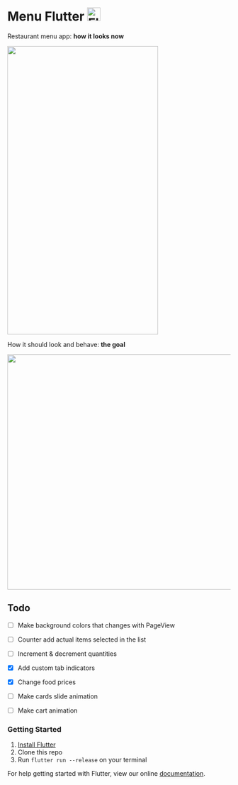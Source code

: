 # Menu Flutter  <img src="https://flutter.io/images/flutter-mark-square-100.png" alt="Flutter" width="30" height="30" />

Restaurant menu app: **how it looks now**

<img src="https://github.com/braulio94/menu/blob/master/screenshots/screenshot.png" width="340" height="650">

How it should look and behave: **the goal**

[<img src="https://github.com/braulio94/menu_flutter/blob/master/screenshots/preview.gif" width="700" height="530">](https://www.uplabs.com/posts/today-s-special-ramen-restaurant-app)



## Todo

- [ ] Make background colors that changes with PageView
- [ ] Counter add actual items selected in the list
- [ ] Increment & decrement quantities
- [x] Add custom tab indicators
- [x] Change food prices
- [ ] Make cards slide animation 
- [ ] Make cart animation


### Getting Started

1. [Install Flutter](https://flutter.io/setup/)
2. Clone this repo
3. Run `flutter run --release` on your terminal



For help getting started with Flutter, view our online
[documentation](http://flutter.io/).


